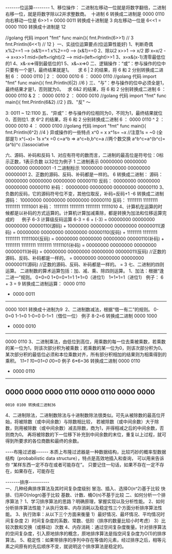 -------位运算--------
1、移位操作：
    二进制左移动一位就是将数字翻倍，二进制右移一位，就是将数字除以2并求整数商。 
十进制 6 转换成二进制是 0000 0110 
向右移动一位是 6>>1 = 0000 0011 转换成十进制是 3
向左移动一位是 6<<1 = 0000 1100 转换成十进制是 12


//golang 代码
import "fmt"
func main(){
    fmt.Println(6>>1) // 3
    fmt.Println(6<<1) // 12
}
​
一、实战位运算要点(位运算性能好)
1、判断奇偶
x%2==1 --> (x&1)==1
x%2==0 --> (x&1)==0
2、除以2
x>>1 --> x/2
即 x=x/2 --> x=x>>1
mid=(left+right)/2 --> mid=(left+right)>>1
3、x=x&(x-1)清零最低位的1
4、x&-x=>得到最低位的1
5、x&~x=>0
二、逻辑操作：“或”：参与操作的位中只要有一个是1，最终结果就是1。
   
求 6 | 2 的结果，将 6 和 2 分别转换成二进制
6 ： 0000 0110
        |
2 ： 0000 0010
6 ： 0000 0110
//golang 代码
import "fmt"
func main(){
    fmt.Println(6|2) //6
}
三、“与”：参与操作的位中必须全是1，最终结果才是1，否则就为0。
 
求 6&2 的结果，将 6 和 2 分别转换成二进制
6 ： 0000 0110
        &
2 ： 0000 0010
2 ： 0000 0010
//golang 代码
import "fmt"
func main(){
    fmt.Println(6&2) //2
}
四、"反" ～


3: 0011
    ~
12:1100
​
五、“异或”：参与操作的位相同为0，不同为1，最终结果就位0，否则位1.
求 6^2 的结果，将 6 和 2 分别转换成二进制
6 ： 0000 0110
        ^
2 ： 0000 0010
4 ： 0000 0100
//golang 代码
import "fmt"
func main(){
    fmt.Println(6^2) //4
}
异或操作的一些特点
x^0 = x
x^1s= ~x //注意1s = ~0 (全部是1)
x^(~x)= 1s
x^x =0
c=a^b => a^c=b,b^c=a //两个数交换
a^b^c=a^(b^c)=(a^b)^c //associative

六、源码、补码和反码
1、对应有符号的数而言，二进制的最高位是符号位：0标示正数，1表示负数
以32位为例子 
 1 二进制表示 00000000 00000000 00000000 00000001
-1 二进制标示 10000000 00000000 00000000 00000001
2、正数的源码、反码、补码都是一样的。
6 转换成二进制：
源码： 00000000 00000000 00000000 00000110
反码： 00000000 00000000 00000000 00000110
补码： 00000000 00000000 00000000 00000110
3、负数的反码，它的源码符号位不变，其他位取反，补码=反码+1
-6 转换成二进制
源码： 10000000 00000000 00000000 00000110
反码： 11111111 11111111 11111111 11111001
补码： 11111111 11111111 11111111 11111010
4、计算机在运算的时候都是以补码的方式运算的。计算机计算加减乘除，都是转换为加法和位移运算完成的
    
例子 6-3 计算级反码运算 
6-3 = 6 + (-3) 
= 00000000 00000000 00000000 00000110(源码) + 10000000 00000000 00000000 00000011(源码)
= 00000000 00000000 00000000 00000110(反码) + 11111111 11111111 11111111 11111100(反码)
= 00000000 00000000 00000000 00000110(补码) + 11111111 11111111 11111111 11111101(补码)
= 00000000 00000000 00000000 00000011(补码)
= 00000000 00000000 00000000 00000011(反码) //正数的源码、反码、补码都是一样的。
= 00000000 00000000 00000000 00000011(源码) //正数的源码、反码、补码都是一样的。
= 3
七、二进制的四则运算。
二进制数的算术运算包括：加、减、乘、除四则运算。
1、加法：根据“逢二进一”规则。
0+0=0
1+0=0+1=1
1+1=0（进位1）
1+1+1=1（进位1）
例子：
6 + 3 = 9
转换成二进制运算：
  0000 0110
+ 0000 0011
------------
  0000 1001  转换成十进制为9
​
2、二进制数减法，根据“借一有二”的规则。
0-0=0
1-1=0
1-0=0
0-1=1（借位一位）
例子 8-2=6
转换成二进制
  0000 1000
- 0000 0010
------------
  0000 0110
3、二进制乘法，由低位到高位，用乘数的每一位去乘被乘数，若乘数的某一位为1，则该次部分积为被乘数；若乘数的某一位为0，则该次部分积为0。
某次部分积的最低位必须和本位乘数对齐，所有部分积相加的结果则为相乘得到的乘积。
1*1=1
1*0=0*1=0
0*0=0
例子 6*6=36
转换成二进制
   0000 0110 
 * 0000 0110
 -----------
   0000 0000
  0000 0110
 0000 0110
0000 0000
--------------
    0010 0100 转换成二进制36
    
4、二进制除法，二进制数除法与十进制数除法很类似。可先从被除数的最高位开始，将被除数（或中间余数）与除数相比较，
若被除数（或中间余数）大于除数，则用被除数（或中间余数）减去除数，商为1，并得相减之后的中间余数，否则商为0。
再将被除数的下一位移下补充到中间余数的末位，重复以上过程，就可得到所要求的各位商数和最终的余数。


----布隆过滤器------
本质上布隆过滤器是一种数据结构，比较巧妙的概率型数据结构（probabilistic data structure），特点是高效地插入和查询，
可以用来告诉你 “某样东西一定不存在或者可能存在”。
只要记住一句话，如果不存在一定不存在，如果存在，可能存在

-------排序----------  
﻿一、几种经典排序算法及其时间复杂度级别
冒泡、插入、选择O(n^2)基于比较
快排、归并O(nlogn)基于比较
基数、计数、桶O(n)不基于比较
二、如何分析一个排序算法？
1、学习排序算法的思路？明确原理，掌握实现以及分析性能。
2、如何分析排序算法性能？从执行效率、内存消耗以及稳定性三个方面分析排序算法性能。
3、执行效率：从以下三个方面来衡量
1）最好情况、最坏情况、平均情况时间复杂度
2）时间复杂度的系数、常数、低阶（排序的数量比较小时考虑）
3）比较次数和交换（或移动）次数
4、内存消耗：通过空间复杂度衡量。针对排序算法的空间复杂度，引入原地排序的概念，原地排序算法是指空间复杂度为O(1)的排序算法。
5、稳定性：如果带排序的序列中存在等值的元素，经过排序之后，相等元素之间原有的先后顺序不变，就说明这个排序算法是稳定的。

